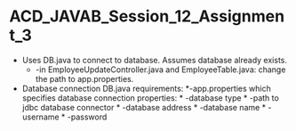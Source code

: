 # ACD_JAVAB_Session_12_Assignment_3
* Uses DB.java to connect to database. Assumes database already exists.
  * -in EmployeeUpdateController.java and EmployeeTable.java: change the path to app.properties.
* Database connection DB.java requirements:
  *-app.properties which specifies database connection properties:
        * -database type
        * -path to jdbc database connector
        * -database address
        * -database name
        * -username
        * -password
